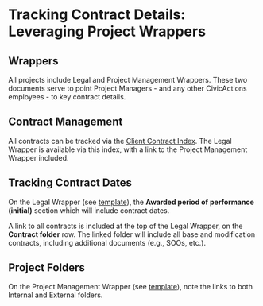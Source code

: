 # Tracking Contract Details: Leveraging Project Wrappers

## Wrappers

All projects include Legal and Project Management Wrappers. These two documents serve to point Project Managers - and any other CivicActions employees - to key contract details.

## Contract Management

All contracts can be tracked via the [Client Contract Index](https://docs.google.com/spreadsheets/d/1vEcmuGy2ZZEBIAWYxKvqpaUvEIj1iVzamPduMnHqQ1A/edit?pli=1#gid=1951421606). The Legal Wrapper is available via this index, with a link to the Project Management Wrapper included.

## Tracking Contract Dates

On the Legal Wrapper (see [template](https://docs.google.com/document/d/1BTkjJ2N8iPPsuxjb3cLfaqe30nfVQHSgs8cuWaFKalw/edit)), the <b>Awarded period of performance (initial)</b> section which will include contract dates.

A link to all contracts is included at the top of the Legal Wrapper, on the <b>Contract folder</b> row. The linked folder will include all base and modification contracts, including additional documents (e.g., SOOs, etc.).

## Project Folders

On the Project Management Wrapper (see [template](https://docs.google.com/document/d/1eh6L6IiBF6DbOKzIPM2pRZXhBFBb0hbVVtq-f8HlxEQ/edit#)), note the links to both Internal and External folders.
